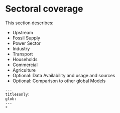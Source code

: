 # Sectoral coverage

This section describes:
- Upstream 
- Fossil Supply
- Power Sector
- Industry
- Transport
- Households 
- Commercial 
- Agriculture 
- Optional: Data Availability and usage and sources
- Optional: Comparison to other global Models

```{toctree}
---
titlesonly:
glob:
---
*
```